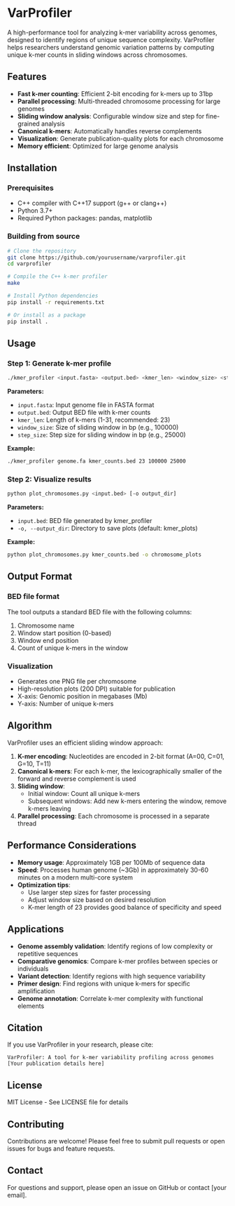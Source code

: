 # VarProfiler

A high-performance tool for analyzing k-mer variability across genomes, designed to identify regions of unique sequence complexity. VarProfiler helps researchers understand genomic variation patterns by computing unique k-mer counts in sliding windows across chromosomes.

## Features

- **Fast k-mer counting**: Efficient 2-bit encoding for k-mers up to 31bp
- **Parallel processing**: Multi-threaded chromosome processing for large genomes
- **Sliding window analysis**: Configurable window size and step for fine-grained analysis
- **Canonical k-mers**: Automatically handles reverse complements
- **Visualization**: Generate publication-quality plots for each chromosome
- **Memory efficient**: Optimized for large genome analysis

## Installation

### Prerequisites

- C++ compiler with C++17 support (g++ or clang++)
- Python 3.7+
- Required Python packages: pandas, matplotlib

### Building from source

```bash
# Clone the repository
git clone https://github.com/yourusername/varprofiler.git
cd varprofiler

# Compile the C++ k-mer profiler
make

# Install Python dependencies
pip install -r requirements.txt

# Or install as a package
pip install .
```

## Usage

### Step 1: Generate k-mer profile

```bash
./kmer_profiler <input.fasta> <output.bed> <kmer_len> <window_size> <step_size>
```

**Parameters:**
- `input.fasta`: Input genome file in FASTA format
- `output.bed`: Output BED file with k-mer counts
- `kmer_len`: Length of k-mers (1-31, recommended: 23)
- `window_size`: Size of sliding window in bp (e.g., 100000)
- `step_size`: Step size for sliding window in bp (e.g., 25000)

**Example:**
```bash
./kmer_profiler genome.fa kmer_counts.bed 23 100000 25000
```

### Step 2: Visualize results

```bash
python plot_chromosomes.py <input.bed> [-o output_dir]
```

**Parameters:**
- `input.bed`: BED file generated by kmer_profiler
- `-o, --output_dir`: Directory to save plots (default: kmer_plots)

**Example:**
```bash
python plot_chromosomes.py kmer_counts.bed -o chromosome_plots
```

## Output Format

### BED file format
The tool outputs a standard BED file with the following columns:
1. Chromosome name
2. Window start position (0-based)
3. Window end position
4. Count of unique k-mers in the window

### Visualization
- Generates one PNG file per chromosome
- High-resolution plots (200 DPI) suitable for publication
- X-axis: Genomic position in megabases (Mb)
- Y-axis: Number of unique k-mers

## Algorithm

VarProfiler uses an efficient sliding window approach:

1. **K-mer encoding**: Nucleotides are encoded in 2-bit format (A=00, C=01, G=10, T=11)
2. **Canonical k-mers**: For each k-mer, the lexicographically smaller of the forward and reverse complement is used
3. **Sliding window**: 
   - Initial window: Count all unique k-mers
   - Subsequent windows: Add new k-mers entering the window, remove k-mers leaving
4. **Parallel processing**: Each chromosome is processed in a separate thread

## Performance Considerations

- **Memory usage**: Approximately 1GB per 100Mb of sequence data
- **Speed**: Processes human genome (~3Gb) in approximately 30-60 minutes on a modern multi-core system
- **Optimization tips**:
  - Use larger step sizes for faster processing
  - Adjust window size based on desired resolution
  - K-mer length of 23 provides good balance of specificity and speed

## Applications

- **Genome assembly validation**: Identify regions of low complexity or repetitive sequences
- **Comparative genomics**: Compare k-mer profiles between species or individuals
- **Variant detection**: Identify regions with high sequence variability
- **Primer design**: Find regions with unique k-mers for specific amplification
- **Genome annotation**: Correlate k-mer complexity with functional elements

## Citation

If you use VarProfiler in your research, please cite:
```
VarProfiler: A tool for k-mer variability profiling across genomes
[Your publication details here]
```

## License

MIT License - See LICENSE file for details

## Contributing

Contributions are welcome! Please feel free to submit pull requests or open issues for bugs and feature requests.

## Contact

For questions and support, please open an issue on GitHub or contact [your email].